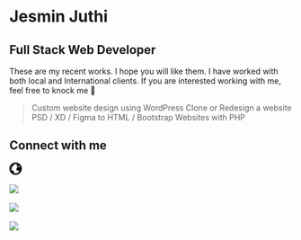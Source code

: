 # Jesmin Juthi
## Full Stack Web Developer


These are my recent works. I hope you will like them. I have worked with both local and International clients. 
If you are interested working with me, feel free to knock me 🙂 


> Custom website design using WordPress
> Clone or Redesign a website
> PSD / XD / Figma to HTML / Bootstrap
> Websites with PHP

## Connect with me

<a href="https://juthijesmin.com"> <img width="22px" src="https://raw.githubusercontent.com/iconic/open-iconic/master/svg/globe.svg" /></a>

<a href="https://facebook.com/jesmin.juthi.54"> <img width="22px" src="https://cdn.jsdelivr.net/npm/simple-icons@3.13.0/icons/facebook.svg" /> </a>

<a href="https://linkedin.com/in/jesminjuthi/"> <img width="22px" src="https://cdn.jsdelivr.net/npm/simple-icons@3.13.0/icons/linkedin.svg" /> </a>

<a href="https://www.behance.net/jesminjuthi"> <img width="22px" src="https://cdn.jsdelivr.net/npm/simple-icons@3.13.0/icons/behance.svg" />  </a>


